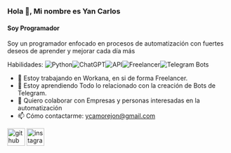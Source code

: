 ### Hola 👋, Mi nombre es Yan Carlos
#### Soy Programador
Soy un programador enfocado en procesos de automatización con fuertes deseos de aprender y mejorar cada día más 

Habilidades: ![Python](https://img.shields.io/badge/Python-3776AB?style=for-the-badge&logo=python&logoColor=white)![ChatGPT](https://img.shields.io/badge/ChatGPT-4285F4?style=for-the-badge&logo=openai&logoColor=white)![API](https://img.shields.io/badge/API-FF6F61?style=for-the-badge&logo=api&logoColor=white)![Freelancer](https://img.shields.io/badge/Freelancer-29B6F6?style=for-the-badge&logo=freelancer&logoColor=white)![Telegram Bots](https://img.shields.io/badge/Telegram_Bots-2CA5E0?style=for-the-badge&logo=telegram&logoColor=white) 

- 🔭 Estoy trabajando en Workana, en si de forma Freelancer. 
- 🌱 Estoy aprendiendo Todo lo relacionado con la creación de Bots de Telegram. 
- 👯 Quiero colaborar con Empresas y personas interesadas en la automatización 
- 📫 Cómo contactarme: ycamorejon@gmail.com 


[<img src='https://cdn.jsdelivr.net/npm/simple-icons@3.0.1/icons/github.svg' alt='github' height='40'>](https://github.com/ycamorejon)  [<img src='https://cdn.jsdelivr.net/npm/simple-icons@3.0.1/icons/instagram.svg' alt='instagram' height='40'>](https://www.instagram.com/ycmorejon/)  

